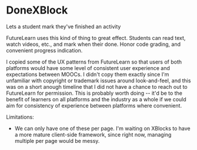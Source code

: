 DoneXBlock
==============

Lets a student mark they've finished an activity

FutureLearn uses this kind of thing to great effect. Students can 
read text, watch videos, etc., and mark when their done. Honor 
code grading, and convenient progress indication. 

I copied some of the UX patterns from FutureLearn so that users of
both platforms would have some level of consistent user experience and
expectations between MOOCs. I didn't copy them exactly since I'm
unfamiliar with copyright or trademark issues around look-and-feel,
and this was on a short anough timeline that I did not have a chance
to reach out to FutureLearn for permission. This is probably worth
doing -- it'd be to the benefit of learners on all platforms and the
industry as a whole if we could aim for consistency of experience
between platforms where convenient.

Limitations: 

* We can only have one of these per page. I'm waiting on XBlocks to
  have a more mature client-side framework, since right now, managing
  multiple per page would be messy.
